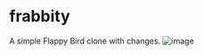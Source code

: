 # frabbity
A simple Flappy Bird clone with changes. 
![image](https://user-images.githubusercontent.com/56488781/230199582-2a837780-9c37-4573-ac80-ef7756051341.png)
